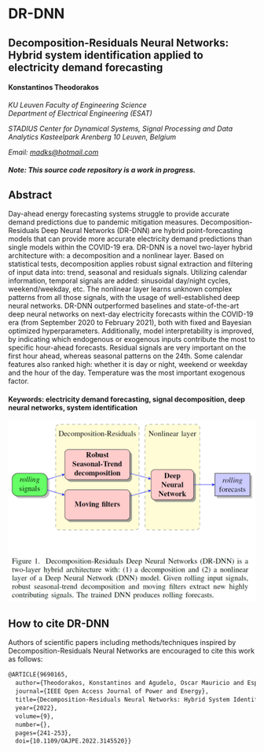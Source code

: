# DR-DNN
## Decomposition-Residuals Neural Networks: Hybrid system identification applied to electricity demand forecasting

#### Konstantinos Theodorakos  
*KU Leuven*
*Faculty of Engineering Science*  
*Department of Electrical Engineering (ESAT)*

*STADIUS Center for Dynamical Systems, Signal Processing and Data Analytics*
*Kasteelpark Arenberg 10*
*Leuven, Belgium*

*Email: madks@hotmail.com*

##### *Note: This source code repository is a work in progress.*

## Abstract
Day-ahead energy forecasting systems struggle to provide accurate demand predictions due to pandemic mitigation measures. Decomposition-Residuals Deep Neural Networks (DR-DNN) are hybrid point-forecasting models that can provide more accurate electricity demand predictions than single models within the COVID-19 era. DR-DNN is a novel two-layer hybrid architecture with: a decomposition and a nonlinear layer. Based on statistical tests, decomposition applies robust signal extraction and filtering of input data into: trend, seasonal and residuals signals. Utilizing calendar information, temporal signals are added: sinusoidal day/night cycles, weekend/weekday, etc. The nonlinear layer learns unknown complex patterns from all those signals, with the usage of well-established deep neural networks. DR-DNN outperformed baselines and state-of-the-art deep neural networks on next-day electricity forecasts within the COVID-19 era (from September 2020 to February 2021), both with fixed and Bayesian optimized hyperparameters. Additionally, model interpretability is improved, by indicating which endogenous or exogenous inputs contribute the most to specific hour-ahead forecasts. Residual signals are very important on the first hour ahead, whereas seasonal patterns on the 24th. Some calendar features also ranked high: whether it is day or night, weekend or weekday and the hour of the day. Temperature was the most important exogenous factor.

#### Keywords: electricity demand forecasting, signal decomposition, deep neural networks, system identification

![alt text](pics/DR-DNN_fig1.png "Decomposition-Residuals Neural Networks")

## How to cite DR-DNN
Authors of scientific papers including methods/techniques inspired by Decomposition-Residuals Neural Networks are encouraged to cite this work as follows:

```xml
@ARTICLE{9690165,
  author={Theodorakos, Konstantinos and Agudelo, Oscar Mauricio and Espinoza, Marcelo and De Moor, Bart},
  journal={IEEE Open Access Journal of Power and Energy}, 
  title={Decomposition-Residuals Neural Networks: Hybrid System Identification Applied to Electricity Demand Forecasting}, 
  year={2022},
  volume={9},
  number={},
  pages={241-253},
  doi={10.1109/OAJPE.2022.3145520}}
```

